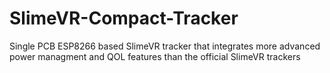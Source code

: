 # SlimeVR-Compact-Tracker
Single PCB ESP8266 based SlimeVR tracker that integrates more advanced power managment and QOL features than the official SlimeVR trackers
